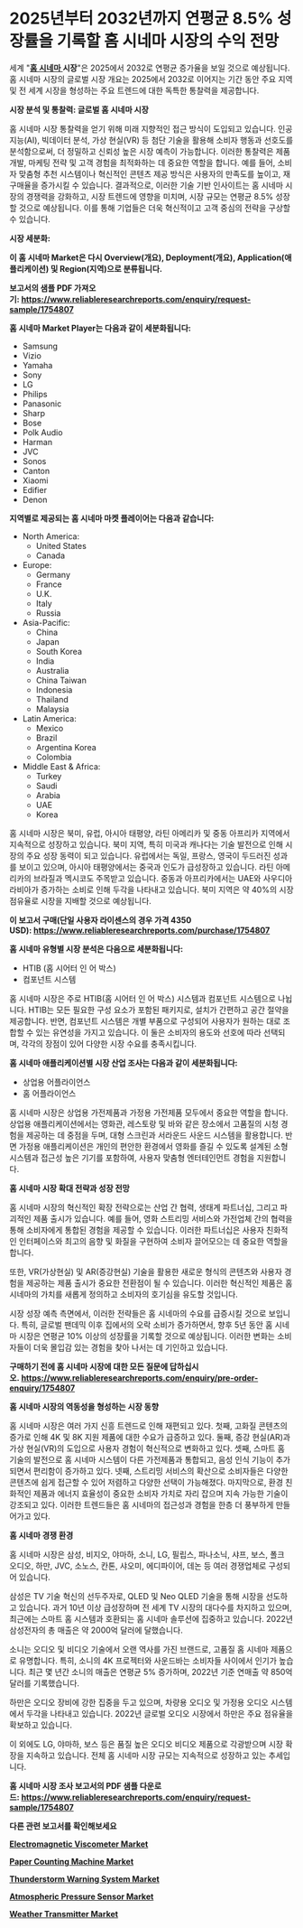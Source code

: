 <p><h1>2025년부터 2032년까지 연평균 8.5% 성장률을 기록할 홈 시네마 시장의 수익 전망</h1></p><p>세계 "<strong><a href="https://www.reliableresearchreports.com/home-cinema-r1754807?utm_campaign=106&utm_medium=8&utm_source=Github&utm_content=ia&utm_term=21022025&utm_id=home-cinema">홈 시네마&nbsp;</a></strong><strong>시장</strong>"은 2025에서 2032로 연평균 증가율을 보일 것으로 예상됩니다. 홈 시네마 시장의 글로벌 시장 개요는 2025에서 2032로 이어지는 기간 동안 주요 지역 및 전 세계 시장을 형성하는 주요 트렌드에 대한 독특한 통찰력을 제공합니다.</p>
<p><strong>시장 분석 및 통찰력: 글로벌 홈 시네마 시장</strong></p>
<p><p>홈 시네마 시장 통찰력을 얻기 위해 미래 지향적인 접근 방식이 도입되고 있습니다. 인공지능(AI), 빅데이터 분석, 가상 현실(VR) 등 첨단 기술을 활용해 소비자 행동과 선호도를 분석함으로써, 더 정밀하고 신뢰성 높은 시장 예측이 가능합니다. 이러한 통찰력은 제품 개발, 마케팅 전략 및 고객 경험을 최적화하는 데 중요한 역할을 합니다. 예를 들어, 소비자 맞춤형 추천 시스템이나 혁신적인 콘텐츠 제공 방식은 사용자의 만족도를 높이고, 재구매율을 증가시킬 수 있습니다. 결과적으로, 이러한 기술 기반 인사이트는 홈 시네마 시장의 경쟁력을 강화하고, 시장 트렌드에 영향을 미치며, 시장 규모는 연평균 8.5% 성장할 것으로 예상됩니다. 이를 통해 기업들은 더욱 혁신적이고 고객 중심의 전략을 구상할 수 있습니다.</p><a href="%7CAUTHORITHY_DOMAIN_URL%7C?utm_campaign=106&utm_medium=8&utm_source=Github&utm_content=ia&utm_term=21022025&utm_id=home-cinema"></a></p>
<p><strong>시장 세분화:</strong></p>
<p><strong>이 홈 시네마 Market은 다시 Overview(개요), Deployment(개요), Application(애플리케이션) 및 Region(지역)으로 분류됩니다.</strong></p>
<p><strong>보고서의 샘플 PDF 가져오기:&nbsp;<a href="https://www.reliableresearchreports.com/enquiry/request-sample/1754807?utm_campaign=106&utm_medium=8&utm_source=Github&utm_content=ia&utm_term=21022025&utm_id=home-cinema">https://www.reliableresearchreports.com/enquiry/request-sample/1754807</a></strong><strong></strong></p>
<p><strong>홈 시네마 Market Player는 다음과 같이 세분화됩니다:</strong></p>
<p><ul><li>Samsung</li><li>Vizio</li><li>Yamaha</li><li>Sony</li><li>LG</li><li>Philips</li><li>Panasonic</li><li>Sharp</li><li>Bose</li><li>Polk Audio</li><li>Harman</li><li>JVC</li><li>Sonos</li><li>Canton</li><li>Xiaomi</li><li>Edifier</li><li>Denon</li></ul></p>
<p><strong>지역별로 제공되는 홈 시네마 마켓 플레이어는 다음과 같습니다:</strong></p>
<p><ul>
    <li>
        North America:
        <ul>
            <li>United States</li>
            <li>Canada</li>
        </ul>
    </li>
    <li>
        Europe:
        <ul>
            <li>Germany</li>
            <li>France</li>
            <li>U.K.</li>
            <li>Italy</li>
            <li>Russia</li>
        </ul>
    </li>
    <li>
        Asia-Pacific:
        <ul>
            <li>China</li>
            <li>Japan</li>
            <li>South Korea</li>
            <li>India</li>
            <li>Australia</li>
            <li>China Taiwan</li>
            <li>Indonesia</li>
            <li>Thailand</li>
            <li>Malaysia</li>
        </ul>
    </li>
    <li>
        Latin America:
        <ul>
            <li>Mexico</li>
            <li>Brazil</li>
            <li>Argentina Korea</li>
            <li>Colombia</li>
        </ul>
    </li>
    <li>
        Middle East & Africa:
        <ul>
            <li>Turkey</li>
            <li>Saudi</li>
            <li>Arabia</li>
            <li>UAE</li>
            <li>Korea</li>
        </ul>
    </li>
    </ul></p>
<p><p>홈 시네마 시장은 북미, 유럽, 아시아 태평양, 라틴 아메리카 및 중동 아프리카 지역에서 지속적으로 성장하고 있습니다. 북미 지역, 특히 미국과 캐나다는 기술 발전으로 인해 시장의 주요 성장 동력이 되고 있습니다. 유럽에서는 독일, 프랑스, 영국이 두드러진 성과를 보이고 있으며, 아시아 태평양에서는 중국과 인도가 급성장하고 있습니다. 라틴 아메리카의 브라질과 멕시코도 주목받고 있습니다. 중동과 아프리카에서는 UAE와 사우디아라비아가 증가하는 소비로 인해 두각을 나타내고 있습니다. 북미 지역은 약 40%의 시장 점유율로 시장을 지배할 것으로 예상됩니다.</p></p>
<p><strong>이 보고서 구매(단일 사용자 라이센스의 경우 가격 4350 USD):&nbsp;<a href="https://www.reliableresearchreports.com/purchase/1754807?utm_campaign=106&utm_medium=8&utm_source=Github&utm_content=ia&utm_term=21022025&utm_id=home-cinema">https://www.reliableresearchreports.com/purchase/1754807</a></strong></p>
<p><strong>홈 시네마 유형별 시장 분석은 다음으로 세분화됩니다:</strong></p>
<p><ul><li>HTIB (홈 시어터 인 어 박스)</li><li>컴포넌트 시스템</li></ul></p>
<p><p>홈 시네마 시장은 주로 HTIB(홈 시어터 인 어 박스) 시스템과 컴포넌트 시스템으로 나뉩니다. HTIB는 모든 필요한 구성 요소가 포함된 패키지로, 설치가 간편하고 공간 절약을 제공합니다. 반면, 컴포넌트 시스템은 개별 부품으로 구성되어 사용자가 원하는 대로 조합할 수 있는 유연성을 가지고 있습니다. 이 둘은 소비자의 용도와 선호에 따라 선택되며, 각각의 장점이 있어 다양한 시장 수요를 충족시킵니다.</p></p>
<p><strong>홈 시네마 애플리케이션별 시장 산업 조사는 다음과 같이 세분화됩니다:</strong></p>
<p><ul><li>상업용 어플라이언스</li><li>홈 어플라이언스</li></ul></p>
<p><p>홈 시네마 시장은 상업용 가전제품과 가정용 가전제품 모두에서 중요한 역할을 합니다. 상업용 애플리케이션에서는 영화관, 레스토랑 및 바와 같은 장소에서 고품질의 시청 경험을 제공하는 데 중점을 두며, 대형 스크린과 서라운드 사운드 시스템을 활용합니다. 반면 가정용 애플리케이션은 개인의 편안한 환경에서 영화를 즐길 수 있도록 설계된 소형 시스템과 접근성 높은 기기를 포함하여, 사용자 맞춤형 엔터테인먼트 경험을 지원합니다.</p></p>
<p><strong>홈 시네마 시장 확대 전략과 성장 전망</strong></p>
<p><p>홈 시네마 시장의 혁신적인 확장 전략으로는 산업 간 협력, 생태계 파트너십, 그리고 파괴적인 제품 출시가 있습니다. 예를 들어, 영화 스트리밍 서비스와 가전업체 간의 협력을 통해 소비자에게 통합된 경험을 제공할 수 있습니다. 이러한 파트너십은 사용자 친화적인 인터페이스와 최고의 음향 및 화질을 구현하여 소비자 끌어모으는 데 중요한 역할을 합니다.</p><p>또한, VR(가상현실) 및 AR(증강현실) 기술을 활용한 새로운 형식의 콘텐츠와 사용자 경험을 제공하는 제품 출시가 중요한 전환점이 될 수 있습니다. 이러한 혁신적인 제품은 홈 시네마의 가치를 새롭게 정의하고 소비자의 호기심을 유도할 것입니다.</p><p>시장 성장 예측 측면에서, 이러한 전략들은 홈 시네마의 수요를 급증시킬 것으로 보입니다. 특히, 글로벌 팬데믹 이후 집에서의 오락 소비가 증가하면서, 향후 5년 동안 홈 시네마 시장은 연평균 10% 이상의 성장률을 기록할 것으로 예상됩니다. 이러한 변화는 소비자들이 더욱 몰입감 있는 경험을 찾아 나서는 데 기인하고 있습니다.</p></p>
<p><strong>구매하기 전에 홈 시네마 시장에 대한 모든 질문에 답하십시오.&nbsp;<a href="https://www.reliableresearchreports.com/enquiry/pre-order-enquiry/1754807?utm_campaign=106&utm_medium=8&utm_source=Github&utm_content=ia&utm_term=21022025&utm_id=home-cinema">https://www.reliableresearchreports.com/enquiry/pre-order-enquiry/1754807</a></strong><strong></strong></p>
<p><strong>홈 시네마 시장의 역동성을 형성하는 시장 동향</strong></p>
<p><p>홈 시네마 시장은 여러 가지 신흥 트렌드로 인해 재편되고 있다. 첫째, 고화질 콘텐츠의 증가로 인해 4K 및 8K 지원 제품에 대한 수요가 급증하고 있다. 둘째, 증강 현실(AR)과 가상 현실(VR)의 도입으로 사용자 경험이 혁신적으로 변화하고 있다. 셋째, 스마트 홈 기술의 발전으로 홈 시네마 시스템이 다른 가전제품과 통합되고, 음성 인식 기능이 추가되면서 편리함이 증가하고 있다. 넷째, 스트리밍 서비스의 확산으로 소비자들은 다양한 콘텐츠에 쉽게 접근할 수 있어 저렴하고 다양한 선택이 가능해졌다. 마지막으로, 환경 친화적인 제품과 에너지 효율성이 중요한 소비자 가치로 자리 잡으며 지속 가능한 기술이 강조되고 있다. 이러한 트렌드들은 홈 시네마의 접근성과 경험을 한층 더 풍부하게 만들어가고 있다.</p></p>
<p><strong>홈 시네마 경쟁 환경</strong></p>
<p><p>홈 시네마 시장은 삼성, 비지오, 야마하, 소니, LG, 필립스, 파나소닉, 샤프, 보스, 폴크 오디오, 하만, JVC, 소노스, 칸톤, 샤오미, 에디파이어, 데논 등 여러 경쟁업체로 구성되어 있습니다.</p><p>삼성은 TV 기술 혁신의 선두주자로, QLED 및 Neo QLED 기술을 통해 시장을 선도하고 있습니다. 과거 10년 이상 급성장하며 전 세계 TV 시장의 대다수를 차지하고 있으며, 최근에는 스마트 홈 시스템과 호환되는 홈 시네마 솔루션에 집중하고 있습니다. 2022년 삼성전자의 총 매출은 약 2000억 달러에 달했습니다.</p><p>소니는 오디오 및 비디오 기술에서 오랜 역사를 가진 브랜드로, 고품질 홈 시네마 제품으로 유명합니다. 특히, 소니의 4K 프로젝터와 사운드바는 소비자들 사이에서 인기가 높습니다. 최근 몇 년간 소니의 매출은 연평균 5% 증가하며, 2022년 기준 연매출 약 850억 달러를 기록했습니다.</p><p>하만은 오디오 장비에 강한 집중을 두고 있으며, 차량용 오디오 및 가정용 오디오 시스템에서 두각을 나타내고 있습니다. 2022년 글로벌 오디오 시장에서 하만은 주요 점유율을 확보하고 있습니다. </p><p>이 외에도 LG, 야마하, 보스 등은 품질 높은 오디오 비디오 제품으로 각광받으며 시장 확장을 지속하고 있습니다. 전체 홈 시네마 시장 규모는 지속적으로 성장하고 있는 추세입니다.</p></p>
<p><strong>홈 시네마 시장 조사 보고서의 PDF 샘플 다운로드:&nbsp;<a href="https://www.reliableresearchreports.com/enquiry/request-sample/1754807?utm_campaign=106&utm_medium=8&utm_source=Github&utm_content=ia&utm_term=21022025&utm_id=home-cinema">https://www.reliableresearchreports.com/enquiry/request-sample/1754807</a></strong></p>
<p><strong></strong></p>
<p><strong></strong></p>
<p><strong></strong></p>
<p><strong></strong></p>
<p><strong>다른 관련 보고서를 확인해보세요</strong></p>
<p><strong><p><a href="https://github.com/ternainglin/Market-Research-Report-List-1/blob/main/electromagnetic-viscometer-market.md?utm_campaign=106&utm_medium=8&utm_source=Github&utm_content=ia&utm_term=21022025&utm_id=home-cinema">Electromagnetic Viscometer Market</a></p><p><a href="https://github.com/zurubting/Market-Research-Report-List-1/blob/main/paper-counting-machine-market.md?utm_campaign=106&utm_medium=8&utm_source=Github&utm_content=ia&utm_term=21022025&utm_id=home-cinema">Paper Counting Machine Market</a></p><p><a href="https://github.com/lalolatiot/Market-Research-Report-List-1/blob/main/thunderstorm-warning-system-market.md?utm_campaign=106&utm_medium=8&utm_source=Github&utm_content=ia&utm_term=21022025&utm_id=home-cinema">Thunderstorm Warning System Market</a></p><p><a href="https://github.com/saaindosya/Market-Research-Report-List-1/blob/main/atmospheric-pressure-sensor-market.md?utm_campaign=106&utm_medium=8&utm_source=Github&utm_content=ia&utm_term=21022025&utm_id=home-cinema">Atmospheric Pressure Sensor Market</a></p><p><a href="https://github.com/penglatilles/Market-Research-Report-List-1/blob/main/weather-transmitter-market.md?utm_campaign=106&utm_medium=8&utm_source=Github&utm_content=ia&utm_term=21022025&utm_id=home-cinema">Weather Transmitter Market</a></p></strong></p>